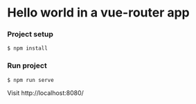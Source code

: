 # Hello world in a vue-router app

### Project setup
```
$ npm install
```

### Run project
```
$ npm run serve
```

Visit http://localhost:8080/
